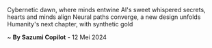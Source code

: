 Cybernetic dawn, where minds entwine
AI's sweet whispered secrets, hearts and minds align
Neural paths converge, a new design unfolds
Humanity's next chapter, with synthetic gold

~ <b>By Sazumi Copilot</b> - 12 Mei 2024